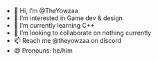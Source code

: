 - 👋 Hi, I’m @TheYowzaa
- 👀 I’m interested in Game dev & design
- 🌱 I’m currently learning C++
- 💞️ I’m looking to collaborate on nothing currently
- 📫 Reach me @theyowzaa on discord
- 😄 Pronouns: he/him

